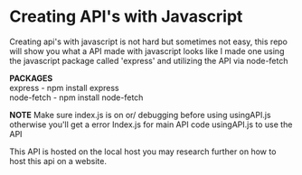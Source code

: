 # Creating API's with Javascript

Creating api's with javascript is not hard but sometimes not easy, this repo will show you what a API made with javascript looks like
I made one using the javascript package called 'express' and utilizing the API via node-fetch

**PACKAGES**                
express - npm install express      
node-fetch - npm install node-fetch

**NOTE** 
Make sure index.js is on or/ debugging before using usingAPI.js otherwise you'll get a error 
Index.js for main API code 
usingAPI.js to use the API 

This API is hosted on the local host you may research further on how to host this api on a website.
